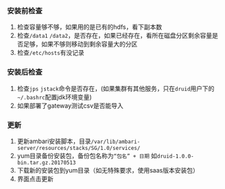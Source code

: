 ### 安装前检查

1. 检查容量够不够，如果用的是已有的hdfs，看下副本数
2. 检查`/data1` `/data2`，是否存在，如果已经存在，看所在磁盘分区剩余容量是否足够，如果不够则移动到剩余容量大的分区
2. 检查`/etc/hosts`有没记录

### 安装后检查
1. 检查`jps` `jstack`命令是否存在，(如果集群有其他服务，只在`druid`用户下的`~/.bashrc`配置jdk环境变量)
2. 如果部署了gateway测试csv是否能导入

### 更新
1. 更新ambari安装脚本，目录`/var/lib/ambari-server/resources/stacks/SG/1.0/services/`
1. yum目录备份安装包，备份包名称为`“包名” + 日期` 如`druid-1.0.0-bin.tar.gz.20170513`
2. 下载新的安装包到yum目录（如无特殊要求，使用saas版本安装包）
3. 界面点击更新
